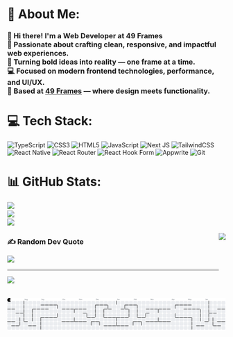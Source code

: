 # 💫 About Me:

### 👋 Hi there! I'm a Web Developer at **49 Frames** <br>🚀 Passionate about crafting clean, responsive, and impactful web experiences. <br>🎯 Turning bold ideas into reality — one frame at a time. <br>💻 Focused on modern frontend technologies, performance, and UI/UX. <br>📍 Based at [49 Frames](#) — where design meets functionality.<br>

# 💻 Tech Stack:

![TypeScript](https://img.shields.io/badge/typescript-%23007ACC.svg?style=for-the-badge&logo=typescript&logoColor=white) ![CSS3](https://img.shields.io/badge/css3-%231572B6.svg?style=for-the-badge&logo=css3&logoColor=white) ![HTML5](https://img.shields.io/badge/html5-%23E34F26.svg?style=for-the-badge&logo=html5&logoColor=white) ![JavaScript](https://img.shields.io/badge/javascript-%23323330.svg?style=for-the-badge&logo=javascript&logoColor=%23F7DF1E) ![Next JS](https://img.shields.io/badge/Next-black?style=for-the-badge&logo=next.js&logoColor=white) ![TailwindCSS](https://img.shields.io/badge/tailwindcss-%2338B2AC.svg?style=for-the-badge&logo=tailwind-css&logoColor=white) ![React Native](https://img.shields.io/badge/react_native-%2320232a.svg?style=for-the-badge&logo=react&logoColor=%2361DAFB) ![React Router](https://img.shields.io/badge/React_Router-CA4245?style=for-the-badge&logo=react-router&logoColor=white) ![React Hook Form](https://img.shields.io/badge/React%20Hook%20Form-%23EC5990.svg?style=for-the-badge&logo=reacthookform&logoColor=white) ![Appwrite](https://img.shields.io/badge/Appwrite-%23FD366E.svg?style=for-the-badge&logo=appwrite&logoColor=white) ![Git](https://img.shields.io/badge/git-%23F05033.svg?style=for-the-badge&logo=git&logoColor=white)

# 📊 GitHub Stats:

![](https://github-readme-stats.vercel.app/api?username=luffythecap&theme=great-gatsby&hide_border=false&include_all_commits=false&count_private=false)<br/>
![](https://nirzak-streak-stats.vercel.app/?user=luffythecap&theme=great-gatsby&hide_border=false)<br/>
![](https://github-readme-stats.vercel.app/api/top-langs/?username=luffythecap&theme=great-gatsby&hide_border=false&include_all_commits=false&count_private=false&layout=compact)

<img align="right" height="150" src="https://media1.giphy.com/media/v1.Y2lkPTc5MGI3NjExcGlzODc5Y2dzdW80ZG90ZmRpdW16ODljbDJwa25nMDRyYmRuYm1xZSZlcD12MV9pbnRlcm5hbF9naWZfYnlfaWQmY3Q9cw/EmXcVvHAgLTWyOSItd/giphy.gif"  />

###
### ✍️ Random Dev Quote

![](https://quotes-github-readme.vercel.app/api?type=vetical&theme=radical)

---

[![](https://visitcount.itsvg.in/api?id=luffythecap&icon=0&color=0)](https://visitcount.itsvg.in)

<!-- Proudly created with GPRM ( https://gprm.itsvg.in ) -->
<picture>
  <source media="(prefers-color-scheme: dark)" srcset="https://raw.githubusercontent.com/luffythecap/luffythecap/output/pacman-contribution-graph-dark.svg">
  <source media="(prefers-color-scheme: light)" srcset="https://raw.githubusercontent.com/luffythecap/luffythecap/output/pacman-contribution-graph.svg">
  <img alt="pacman contribution graph" src="https://raw.githubusercontent.com/luffythecap/luffythecap/output/pacman-contribution-graph.svg">
</picture>

###
